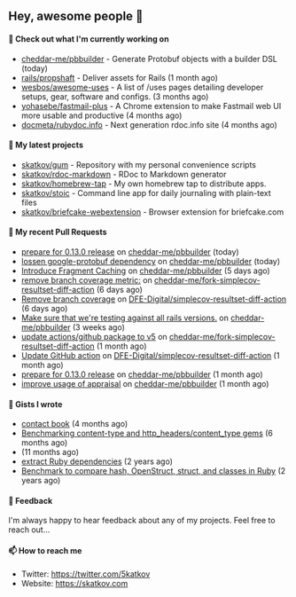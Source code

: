 ## Hey, awesome people 👋

#### 👷 Check out what I'm currently working on
 
- [cheddar-me/pbbuilder](https://github.com/cheddar-me/pbbuilder) - Generate Protobuf objects with a builder DSL (today) 
- [rails/propshaft](https://github.com/rails/propshaft) - Deliver assets for Rails (1 month ago) 
- [wesbos/awesome-uses](https://github.com/wesbos/awesome-uses) - A list of /uses pages detailing developer setups, gear, software and configs. (3 months ago) 
- [yohasebe/fastmail-plus](https://github.com/yohasebe/fastmail-plus) - A Chrome extension to make Fastmail web UI more usable and productive (4 months ago) 
- [docmeta/rubydoc.info](https://github.com/docmeta/rubydoc.info) - Next generation rdoc.info site (4 months ago)

#### 🌱 My latest projects
 
- [skatkov/gum](https://github.com/skatkov/gum) - Repository with my personal convenience scripts 
- [skatkov/rdoc-markdown](https://github.com/skatkov/rdoc-markdown) - RDoc to Markdown generator 
- [skatkov/homebrew-tap](https://github.com/skatkov/homebrew-tap) - My own homebrew tap to distribute apps. 
- [skatkov/stoic](https://github.com/skatkov/stoic) - Command line app for daily journaling with plain-text files 
- [skatkov/briefcake-webextension](https://github.com/skatkov/briefcake-webextension) - Browser extension for briefcake.com


#### 🔨 My recent Pull Requests
 
- [prepare for 0.13.0 release](https://github.com/cheddar-me/pbbuilder/pull/28) on [cheddar-me/pbbuilder](https://github.com/cheddar-me/pbbuilder) (today) 
- [lossen google-protobuf dependency](https://github.com/cheddar-me/pbbuilder/pull/27) on [cheddar-me/pbbuilder](https://github.com/cheddar-me/pbbuilder) (today) 
- [Introduce Fragment Caching](https://github.com/cheddar-me/pbbuilder/pull/26) on [cheddar-me/pbbuilder](https://github.com/cheddar-me/pbbuilder) (5 days ago) 
- [remove branch coverage metric:](https://github.com/cheddar-me/fork-simplecov-resultset-diff-action/pull/2) on [cheddar-me/fork-simplecov-resultset-diff-action](https://github.com/cheddar-me/fork-simplecov-resultset-diff-action) (6 days ago) 
- [Remove branch coverage](https://github.com/DFE-Digital/simplecov-resultset-diff-action/pull/3) on [DFE-Digital/simplecov-resultset-diff-action](https://github.com/DFE-Digital/simplecov-resultset-diff-action) (6 days ago) 
- [Make sure that we&#39;re testing against all rails versions.](https://github.com/cheddar-me/pbbuilder/pull/25) on [cheddar-me/pbbuilder](https://github.com/cheddar-me/pbbuilder) (3 weeks ago) 
- [update actions/github package to v5](https://github.com/cheddar-me/fork-simplecov-resultset-diff-action/pull/1) on [cheddar-me/fork-simplecov-resultset-diff-action](https://github.com/cheddar-me/fork-simplecov-resultset-diff-action) (1 month ago) 
- [Update GitHub action](https://github.com/DFE-Digital/simplecov-resultset-diff-action/pull/2) on [DFE-Digital/simplecov-resultset-diff-action](https://github.com/DFE-Digital/simplecov-resultset-diff-action) (1 month ago) 
- [prepare for 0.13.0 release](https://github.com/cheddar-me/pbbuilder/pull/19) on [cheddar-me/pbbuilder](https://github.com/cheddar-me/pbbuilder) (1 month ago) 
- [improve usage of appraisal](https://github.com/cheddar-me/pbbuilder/pull/18) on [cheddar-me/pbbuilder](https://github.com/cheddar-me/pbbuilder) (1 month ago)

#### 📓 Gists I wrote
 
- [contact book](https://gist.github.com/18f317a0affb0fa7ee0e74511c340422) (4 months ago) 
- [Benchmarking content-type and http_headers/content_type gems](https://gist.github.com/eb18ae1f9f75e822812b64a0ae44915d) (6 months ago) 
- [](https://gist.github.com/601258666185b0e7af6339ac2c19f642) (11 months ago) 
- [extract Ruby dependencies](https://gist.github.com/e32f3f491665d2d4d570f9576abd1f0e) (2 years ago) 
- [Benchmark to compare hash, OpenStruct, struct, and classes in Ruby](https://gist.github.com/c32ffff81dc22e2e955533e4591b335c) (2 years ago)

#### 💬 Feedback
I'm always happy to hear feedback about any of my projects. Feel free to reach out...

#### 📫 How to reach me

- Twitter: https://twitter.com/5katkov 
- Website: https://skatkov.com
